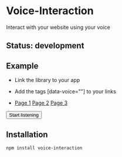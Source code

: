 # Voice-Interaction

Interact with your website using your voice

## Status: development

## Example

* Link the library to your app
<script src="/libs/voice-interaction.js"></script>

* Add the tags [data-voice="<what-to-say>"] to your links <a>

<ul>
  <li>
    <a href="page-1" data-voice="page one">Page 1</a>
    <a href="page-2" data-voice="page two">Page 2</a>
    <a href="page-3" data-voice="page three">Page 3</a>
  </li>
</ul>
<button onclick="Voice.startListening()">Start listening</button>

## Installation

`npm install voice-interaction`